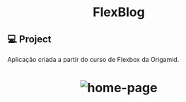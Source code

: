 <h1 align="center">FlexBlog</h1>

## 💻 Project

Aplicação criada a partir do curso de Flexbox da Origamid.

<h1 align="center">
    <img alt="home-page" title="home-page" src="https://user-images.githubusercontent.com/40183867/120941891-b45cbe80-c6fb-11eb-8e16-b35922357143.png"  />
</h1>
